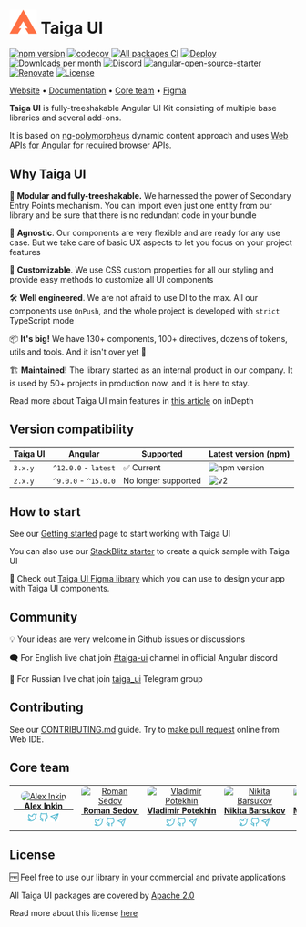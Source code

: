 # <img src="projects/demo/src/assets/images/taiga.svg" alt="taiga ui logo" width="48px"> Taiga UI

[![npm version](https://img.shields.io/npm/v/@taiga-ui/cdk.svg)](https://npmjs.com/package/@taiga-ui/cdk)
[![codecov](https://codecov.io/gh/tinkoff/taiga-ui/branch/main/graphs/badge.svg)](https://app.codecov.io/gh/Tinkoff/taiga-ui/tree/main/projects)
[![All packages CI](https://github.com/taiga-family/taiga-ui/actions/workflows/build.yml/badge.svg?branch=main)](https://github.com/taiga-family/taiga-ui/actions/workflows/build.yml)
[![Deploy](https://github.com/taiga-family/taiga-ui/actions/workflows/deploy-gh-pages.yml/badge.svg?branch=main)](https://github.com/taiga-family/taiga-ui/actions/workflows/deploy-gh-pages.yml)
[![Downloads per month](https://img.shields.io/npm/dm/@taiga-ui/cdk?color=dark-green)](https://www.npmjs.com/package/@taiga-ui/cdk)
[![Discord](https://img.shields.io/discord/748677963142135818?color=7289DA&label=%23taiga-ui&logo=discord&logoColor=white)](https://discord.gg/Us8d8JVaTg)
[![angular-open-source-starter](https://img.shields.io/badge/made%20with-angular--open--source--starter-d81676?logo=angular)](https://github.com/taiga-family/angular-open-source-starter)
[![Renovate](https://img.shields.io/badge/renovate-configured-green?logo=renovatebot)](https://docs.renovatebot.com/)
[![License](https://img.shields.io/badge/License-Apache_2.0-blue.svg)](https://opensource.org/licenses/Apache-2.0)

[Website](https://taiga-ui.dev) • [Documentation](https://taiga-ui.dev/getting-started) • [Core team](#core-team) •
[Figma](https://www.figma.com/community/file/1220308188005380608)

**Taiga UI** is fully-treeshakable Angular UI Kit consisting of multiple base libraries and several add-ons.

It is based on [ng-polymorpheus](https://github.com/taiga-family/ng-polymorpheus) dynamic content approach and uses
[Web APIs for Angular](https://github.com/ng-web-apis) for required browser APIs.

## Why Taiga UI

🧩 **Modular and fully-treeshakable.** We harnessed the power of Secondary Entry Points mechanism. You can import even
just one entity from our library and be sure that there is no redundant code in your bundle

🧙 **Agnostic**. Our components are very flexible and are ready for any use case. But we take care of basic UX aspects
to let you focus on your project features

🦋 **Customizable**. We use CSS custom properties for all our styling and provide easy methods to customize all UI
components

🛠 **Well engineered**. We are not afraid to use DI to the max. All our components use `OnPush`, and the whole project
is developed with `strict` TypeScript mode

📦 **It's big!** We have 130+ components, 100+ directives, dozens of tokens, utils and tools. And it isn't over yet 🚀

🏗 **Maintained!** The library started as an internal product in our company. It is used by 50+ projects in production
now, and it is here to stay.

Read more about Taiga UI main features in [this article](https://indepth.dev/posts/1413/taiga-ui) on inDepth

## Version compatibility

| Taiga UI | Angular              | Supported           | Latest version (npm)                                                                        |
| -------- | -------------------- | ------------------- | ------------------------------------------------------------------------------------------- |
| `3.x.y`  | `^12.0.0` - `latest` | ✅ Current          | ![npm version](https://img.shields.io/npm/v/@taiga-ui/cdk?label=%40taiga-ui%2Fcdk%20~%20v3) |
| `2.x.y`  | `^9.0.0` - `^15.0.0` | No longer supported | ![v2](https://img.shields.io/npm/v/@taiga-ui/cdk/v2-lts?label=%40taiga-ui%2Fcdk%20~%20v2)   |

## How to start

See our [Getting started](https://taiga-ui.dev/getting-started) page to start working with Taiga UI

You can also use our [StackBlitz starter](https://taiga-ui.dev/stackblitz) to create a quick sample with Taiga UI

🎨 Check out [Taiga UI Figma library](https://www.figma.com/community/file/1220308188005380608) which you can use to
design your app with Taiga UI components.

## Community

💡 Your ideas are very welcome in Github issues or discussions

🗨 For English live chat join [#taiga-ui](https://discord.gg/zrB2EdJjEy) channel in official Angular discord

💬 For Russian live chat join [taiga_ui](https://t.me/taiga_ui) Telegram group

## Contributing

See our [CONTRIBUTING.md](/CONTRIBUTING.md) guide. Try to
[make pull request](https://pr.new/github.com/taiga-family/taiga-ui) online from Web IDE.

## Core team

<table>
    <tr>
       <td align="center">
            <a href="https://twitter.com/waterplea"
                ><img
                    src="https://github.com/waterplea.png?size=200"
                    width="100"
                    style="margin-bottom: -4px; border-radius: 8px;"
                    alt="Alex Inkin"
                /><br /><b>&nbsp;&nbsp;&nbsp;&nbsp;&nbsp;Alex&nbsp;Inkin&nbsp;&nbsp;&nbsp;&nbsp;&nbsp;</b></a
            >
            <div style="margin-top: 4px">
                <a
                    href="https://twitter.com/waterplea"
                    title="Twitter"
                    ><img
                        width="16"
                        src="https://raw.githubusercontent.com/MarsiBarsi/readme-icons/main/twitter.svg"
                /></a>
                <a href="https://github.com/waterplea" title="Github"
                    ><img
                        width="16"
                        src="https://raw.githubusercontent.com/MarsiBarsi/readme-icons/main/github.svg"
                /></a>
                <a
                    href="https://t.me/waterplea"
                    title="Telegram"
                    ><img
                        width="16"
                        src="https://raw.githubusercontent.com/MarsiBarsi/readme-icons/main/send.svg"
                /></a>
            </div>
        </td>
        <td align="center">
            <a href="https://twitter.com/marsibarsi"
                ><img
                    src="https://github.com/marsibarsi.png?size=200"
                    width="100"
                    style="margin-bottom: -4px; border-radius: 8px;"
                    alt="Roman Sedov"
                /><br /><b>&nbsp;Roman&nbsp;Sedov&nbsp;</b></a
            >
            <div style="margin-top: 4px">
                <a
                    href="https://twitter.com/marsibarsi"
                    title="Twitter"
                    ><img
                        width="16"
                        src="https://raw.githubusercontent.com/MarsiBarsi/readme-icons/main/twitter.svg"
                /></a>
                <a
                    href="https://github.com/marsibarsi"
                    title="GitHub"
                    ><img
                        width="16"
                        src="https://raw.githubusercontent.com/MarsiBarsi/readme-icons/main/github.svg"
                /></a>
                <a
                    href="https://t.me/marsibarsi"
                    title="Telegram"
                    ><img
                        width="16"
                        src="https://raw.githubusercontent.com/MarsiBarsi/readme-icons/main/send.svg"
                /></a>
            </div>
        </td>
        <td align="center">
            <a href="https://github.com/vladimirpotekhin"
                ><img
                    src="https://github.com/vladimirpotekhin.png?size=200"
                    width="100"
                    style="margin-bottom: -4px; border-radius: 8px;"
                    alt="Vladimir Potekhin"
                /><br /><b>Vladimir&nbsp;Potekhin</b></a
            >
            <div style="margin-top: 4px">
                <a
                    href="https://twitter.com/v_potekhin"
                    title="Twitter"
                    ><img
                        width="16"
                        src="https://raw.githubusercontent.com/MarsiBarsi/readme-icons/main/twitter.svg"
                /></a>
                <a
                    href="https://github.com/vladimirpotekhin"
                    title="GitHub"
                    ><img
                        width="16"
                        src="https://raw.githubusercontent.com/MarsiBarsi/readme-icons/main/github.svg"
                /></a>
                <a
                    href="https://t.me/v_potekhin"
                    title="Telegram"
                    ><img
                        width="16"
                        src="https://raw.githubusercontent.com/MarsiBarsi/readme-icons/main/send.svg"
                /></a>
            </div>
        </td>
        <td align="center">
            <a href="https://www.linkedin.com/in/nsbarsukov/"
                ><img
                    src="https://github.com/nsbarsukov.png?size=200"
                    width="100"
                    style="margin-bottom: -4px; border-radius: 8px;"
                    alt="Nikita Barsukov"
                /><br /><b>Nikita&nbsp;Barsukov</b></a
            >
            <div style="margin-top: 4px">
                <a
                    href="https://twitter.com/nsbarsukov"
                    title="Twitter"
                    ><img
                        width="16"
                        src="https://raw.githubusercontent.com/MarsiBarsi/readme-icons/main/twitter.svg"
                /></a>
                <a
                    href="https://github.com/nsbarsukov"
                    title="GitHub"
                    ><img
                        width="16"
                        src="https://raw.githubusercontent.com/MarsiBarsi/readme-icons/main/github.svg"
                /></a>
                <a
                    href="https://t.me/nsbarsukov"
                    title="Telegram"
                    ><img
                        width="16"
                        src="https://raw.githubusercontent.com/MarsiBarsi/readme-icons/main/send.svg"
                /></a>
            </div>
        </td>
        <td align="center">
            <a href="https://github.com/splincode"
                ><img
                    src="https://github.com/splincode.png?size=200"
                    width="100"
                    style="margin-bottom: -4px; border-radius: 8px;"
                    alt="Maksim Ivanov"
                /><br /><b>Maksim&nbsp;Ivanov</b></a
            >
            <div style="margin-top: 4px">
                <a
                    href="https://twitter.com/splincodewd"
                    title="Twitter"
                    ><img
                        width="16"
                        src="https://raw.githubusercontent.com/MarsiBarsi/readme-icons/main/twitter.svg"
                /></a>
                <a
                    href="https://github.com/splincode"
                    title="GitHub"
                    ><img
                        width="16"
                        src="https://raw.githubusercontent.com/MarsiBarsi/readme-icons/main/github.svg"
                /></a>
                <a
                    href="https://t.me/splincode"
                    title="Telegram"
                    ><img
                        width="16"
                        src="https://raw.githubusercontent.com/MarsiBarsi/readme-icons/main/send.svg"
                /></a>
            </div>
        </td>
    </tr>
</table>

## License

🆓 Feel free to use our library in your commercial and private applications

All Taiga UI packages are covered by [Apache 2.0](/LICENSE)

Read more about this license [here](https://choosealicense.com/licenses/apache-2.0/)
